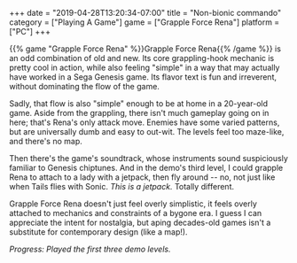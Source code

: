 +++
date = "2019-04-28T13:20:34-07:00"
title = "Non-bionic commando"
category = ["Playing A Game"]
game = ["Grapple Force Rena"]
platform = ["PC"]
+++

{{% game "Grapple Force Rena" %}}Grapple Force Rena{{% /game %}} is an odd combination of old and new.  Its core grappling-hook mechanic is pretty cool in action, while also feeling "simple" in a way that may actually have worked in a Sega Genesis game.  Its flavor text is fun and irreverent, without dominating the flow of the game.

Sadly, that flow is also "simple" enough to be at home in a 20-year-old game.  Aside from the grappling, there isn't much gameplay going on in here; that's Rena's only attack move.  Enemies have some varied patterns, but are universally dumb and easy to out-wit.  The levels feel too maze-like, and there's no map.

Then there's the game's soundtrack, whose instruments sound suspiciously familiar to Genesis chiptunes.  And in the demo's third level, I could grapple Rena to attach to a lady with a jetpack, then fly around -- no, not just like when Tails flies with Sonic.  <i>This is a jetpack.</i>  Totally different.

Grapple Force Rena doesn't just feel overly simplistic, it feels overly attached to mechanics and constraints of a bygone era.  I guess I can appreciate the intent for nostalgia, but aping decades-old games isn't a substitute for contemporary design (like a map!).

<i>Progress: Played the first three demo levels.</i>
